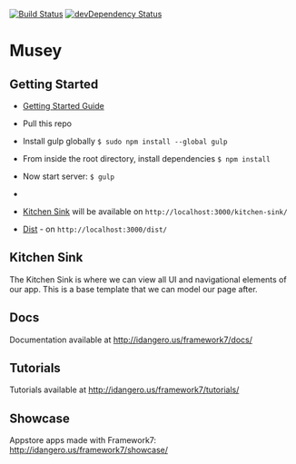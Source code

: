 [![Build Status](https://travis-ci.org/nolimits4web/Framework7.svg?branch=master)](https://travis-ci.org/nolimits4web/Framework7)
[![devDependency Status](https://david-dm.org/nolimits4web/framework7/dev-status.svg)](https://david-dm.org/nolimits4web/framework7#info=devDependencies)

Musey
==========
## Getting Started
  * [Getting Started Guide](http://www.idangero.us/framework7/get-started/)
  * Pull this repo
  * Install gulp globally `$ sudo npm install --global gulp`
  * From inside the root directory, install dependencies `$ npm install`
  * Now start server: `$ gulp`
  * 

  * [Kitchen Sink](http://localhost:3000/kitchen-sink/) will be available on `http://localhost:3000/kitchen-sink/`
  * [Dist](http://localhost:3000/dist/) - on `http://localhost:3000/dist/`

## Kitchen Sink

The Kitchen Sink is where we can view all UI and navigational elements of our app. This is a base template that we can model our page after.

## Docs

Documentation available at http://idangero.us/framework7/docs/

## Tutorials

Tutorials available at http://idangero.us/framework7/tutorials/

## Showcase

Appstore apps made with Framework7: http://idangero.us/framework7/showcase/
